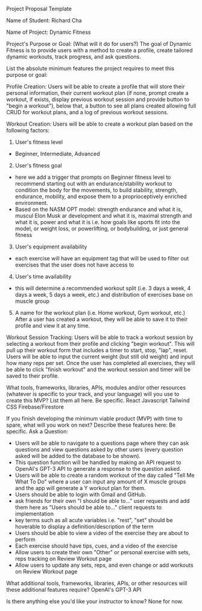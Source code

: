 Project Proposal Template

Name of Student:
Richard Cha


Name of Project:
Dynamic Fitness


Project's Purpose or Goal: (What will it do for users?)
The goal of Dynamic Fitness is to provide users with a method to create a profile, create tailored dynamic workouts, track progress, and ask questions. 


List the absolute minimum features the project requires to meet this purpose or goal:

Profile Creation:
Users will be able to create a profile that will store their personal information, their current workout plan (if none, prompt create a workout, if exists, display previous workout session and provide button to "begin a workout"), below that, a button to see all plans created allowing full CRUD for workout plans, and a log of previous workout sessions.

Workout Creation:
Users will be able to create a workout plan based on the following factors: 
1. User's fitness level 
- Beginner, Intermediate, Advanced
2. User's fitness goal
- here we add a trigger that prompts on Beginner fitness level to recommend starting out with an endurance/stability workout 
to condition the body for the movements, to build stability, strength, endurance, mobility, and expose them to a proprioceptively enriched environment.
- Based on the NASM OPT model: strength endurance and what it is, muscul
Elon Musk
ar development and what it is, maximal strength and what it is, power and what it is
i.e. how goals like sports fit into the model, or weight loss, or powerlifting, or bodybuilding, or just general fitness
3. User's equipment availability
- each exercise will have an equipment tag that will be used to filter out exercises that the user does not have access to
4. User's time availability
- this will determine a recommended workout split (i.e. 3 days a week, 4 days a week, 5 days a week, etc.) and distribution of exercises base on muscle group
5. A name for the workout plan (i.e. Home workout, Gym workout, etc.)
After a user has created a workout, they will be able to save it to their profile and view it at any time.

Workout Session Tracking:
Users will be able to track a workout session by selecting a workout from their profile and clicking "begin workout". This will pull up their workout form that includes a timer to start, stop, "lap", reset. Users will be able to input the current weight (but still old weight) and input how many reps per set. Once the user has completed all exercises, they will be able to click "finish workout" and the workout session and timer will be saved to their profile.


What tools, frameworks, libraries, APIs, modules and/or other resources (whatever is specific to your track, and your language) will you use to create this MVP? List them all here. Be specific.
React
Javascript
Tailwind CSS
Firebase/Firestore

If you finish developing the minimum viable product (MVP) with time to spare, what will you work on next? Describe these features here: Be specific.
Ask a Question:
- Users will be able to navigate to a questions page where they can ask questions and view questions asked by other users (every question asked will be added to the database to be shown).
- This question function will be handled by making an API request to OpenAI's GPT-3 API to generate a response to the question asked.
- Users will be able to create a random workout of the day called "Tell Me What To Do" where a user can input any amount of X muscle groups and the app will generate a Y workout plan for them.
- Users should be able to login with Gmail and GitHub.
- ask friends for their own "I should be able to..." user requests and add them here as "Users should be able to..." client requests to implementation
- key terms such as all acute variables i.e. "rest", "set" should be hoverable to display a definition/description of the term
- Users should be able to view a video of the exercise they are about to perform
- Each exercise should have tips, cues, and a video of the exercise 
- Allow users to create their own "Other" or personal exercise with sets, reps tracking on Review Workout page
- Allow users to update any sets, reps, and even change or add workouts on Review Workout page



What additional tools, frameworks, libraries, APIs, or other resources will these additional features require?
OpenAI's GPT-3 API

Is there anything else you'd like your instructor to know?
None for now.
